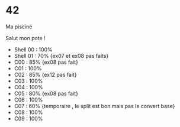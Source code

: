 # 42
Ma piscine

Salut mon pote !

* Shell 00 : 100%
* Shell 01 : 70% {ex07 et ex08 pas faits}
* C00 : 85% {ex08 pas fait}
* C01 : 100%
* C02 : 85% {ex12 pas fait}
* C03 : 100%
* C04 : 100%
* C05 : 80% {ex08 pas fait}
* C06 : 100%
* C07 : 60% {temporaire , le split est bon mais pas le convert base}
* C08 : 100%
* C09 : 100%
